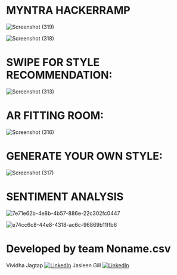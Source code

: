 # MYNTRA HACKERRAMP
![Screenshot (319)](https://github.com/user-attachments/assets/3de61e94-6d94-48b8-84d7-f7277226b069)

![Screenshot (318)](https://github.com/user-attachments/assets/000b9931-ce47-4b74-b396-fb3528d4e158)

# SWIPE FOR STYLE RECOMMENDATION:
![Screenshot (313)](https://github.com/user-attachments/assets/5a106baa-6e84-48ba-bf20-71aa3f983f07)

# AR FITTING ROOM:
![Screenshot (316)](https://github.com/user-attachments/assets/b4ac21a4-8c2b-4240-9ff2-4fd24fe7c9ba)

# GENERATE YOUR OWN STYLE:
![Screenshot (317)](https://github.com/user-attachments/assets/6e190d02-5a59-41ef-8f4d-60795a4bf54b)

# SENTIMENT ANALYSIS
![7e71e62b-4e8b-4b57-886e-22c302fc0447](https://github.com/user-attachments/assets/7594f2e4-c48e-445e-8462-8e2f4d63557a)

![e74cc6c8-44e8-4318-ac6c-96869b11ffb6](https://github.com/user-attachments/assets/067633d1-3df2-4f07-a927-e22976b4c8ce)

# Developed by team Noname.csv
Vividha Jagtap [![LinkedIn](https://img.shields.io/badge/LinkedIn-%230077B5.svg?logo=linkedin&logoColor=white)](https://linkedin.com/in/vividha-jagtap-69029322a/) 
Jasleen Gill [![LinkedIn](https://img.shields.io/badge/LinkedIn-%230077B5.svg?logo=linkedin&logoColor=white)](https://www.linkedin.com/in/jasleen-gill-154561224/) 
